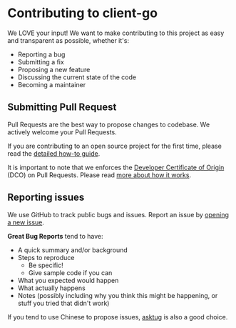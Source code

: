 # Contributing to client-go

We LOVE your input! We want to make contributing to this project as easy and transparent as possible, whether it's:

- Reporting a bug
- Submitting a fix
- Proposing a new feature
- Discussing the current state of the code
- Becoming a maintainer

## Submitting Pull Request

Pull Requests are the best way to propose changes to codebase. We actively welcome your Pull Requests.

If you are contributing to an open source project for the first time, please read the [detailed how-to guide](https://github.com/firstcontributions/first-contributions).

It is important to note that we enforces the [Developer Certificate of Origin](https://developercertificate.org/) (DCO) on Pull Requests. Please read [more about how it works](https://github.com/apps/dco).

## Reporting issues

We use GitHub to track public bugs and issues. Report an issue by [opening a new issue](https://github.com/tikv/client-go/issues/new).

**Great Bug Reports** tend to have:

- A quick summary and/or background
- Steps to reproduce
  - Be specific!
  - Give sample code if you can
- What you expected would happen
- What actually happens
- Notes (possibly including why you think this might be happening, or stuff you tried that didn't work)

If you tend to use Chinese to propose issues, [asktug](https://asktug.com/) is also a good choice.

